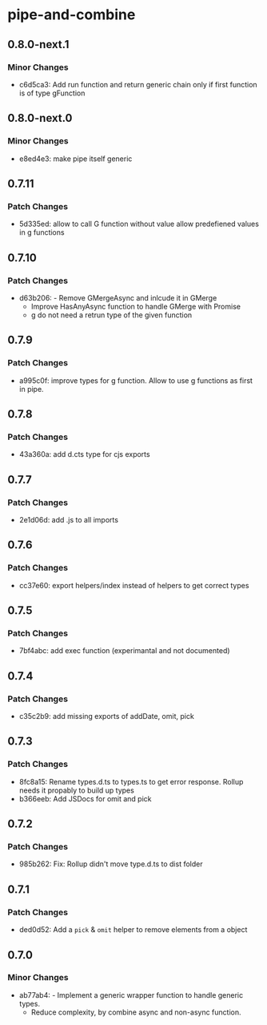 # pipe-and-combine

## 0.8.0-next.1

### Minor Changes

- c6d5ca3: Add run function and return generic chain only if first function is of type gFunction

## 0.8.0-next.0

### Minor Changes

- e8ed4e3: make pipe itself generic

## 0.7.11

### Patch Changes

- 5d335ed: allow to call G function without value
  allow predefiened values in g functions

## 0.7.10

### Patch Changes

- d63b206: - Remove GMergeAsync and inlcude it in GMerge
  - Improve HasAnyAsync function to handle GMerge with Promise
  - g do not need a retrun type of the given function

## 0.7.9

### Patch Changes

- a995c0f: improve types for g function. Allow to use g functions as first in pipe.

## 0.7.8

### Patch Changes

- 43a360a: add d.cts type for cjs exports

## 0.7.7

### Patch Changes

- 2e1d06d: add .js to all imports

## 0.7.6

### Patch Changes

- cc37e60: export helpers/index instead of helpers to get correct types

## 0.7.5

### Patch Changes

- 7bf4abc: add exec function (experimantal and not documented)

## 0.7.4

### Patch Changes

- c35c2b9: add missing exports of addDate, omit, pick

## 0.7.3

### Patch Changes

- 8fc8a15: Rename types.d.ts to types.ts to get error response. Rollup needs it propably to build up types
- b366eeb: Add JSDocs for omit and pick

## 0.7.2

### Patch Changes

- 985b262: Fix: Rollup didn't move type.d.ts to dist folder

## 0.7.1

### Patch Changes

- ded0d52: Add a `pick` & `omit` helper to remove elements from a object

## 0.7.0

### Minor Changes

- ab77ab4: - Implement a generic wrapper function to handle generic types.
  - Reduce complexity, by combine async and non-async function.
